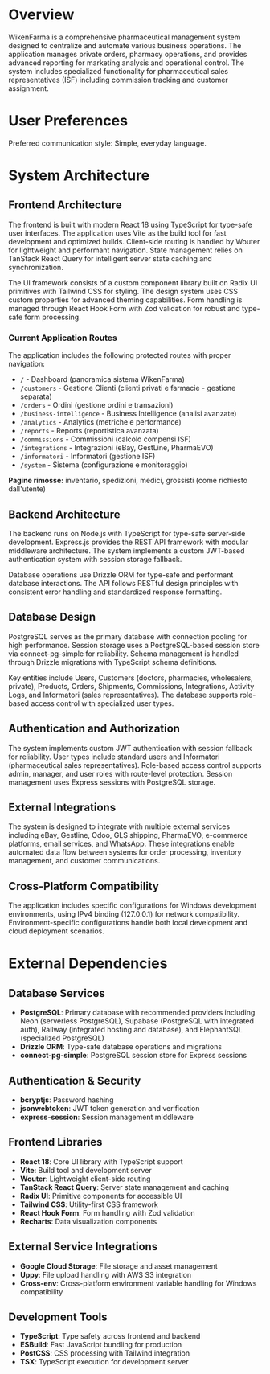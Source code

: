 # Overview

WikenFarma is a comprehensive pharmaceutical management system designed to centralize and automate various business operations. The application manages private orders, pharmacy operations, and provides advanced reporting for marketing analysis and operational control. The system includes specialized functionality for pharmaceutical sales representatives (ISF) including commission tracking and customer assignment.

# User Preferences

Preferred communication style: Simple, everyday language.

# System Architecture

## Frontend Architecture
The frontend is built with modern React 18 using TypeScript for type-safe user interfaces. The application uses Vite as the build tool for fast development and optimized builds. Client-side routing is handled by Wouter for lightweight and performant navigation. State management relies on TanStack React Query for intelligent server state caching and synchronization.

The UI framework consists of a custom component library built on Radix UI primitives with Tailwind CSS for styling. The design system uses CSS custom properties for advanced theming capabilities. Form handling is managed through React Hook Form with Zod validation for robust and type-safe form processing.

### Current Application Routes
The application includes the following protected routes with proper navigation:
- `/` - Dashboard (panoramica sistema WikenFarma)
- `/customers` - Gestione Clienti (clienti privati e farmacie - gestione separata)
- `/orders` - Ordini (gestione ordini e transazioni)
- `/business-intelligence` - Business Intelligence (analisi avanzate)
- `/analytics` - Analytics (metriche e performance)
- `/reports` - Reports (reportistica avanzata)
- `/commissions` - Commissioni (calcolo compensi ISF)
- `/integrations` - Integrazioni (eBay, GestLine, PharmaEVO)
- `/informatori` - Informatori (gestione ISF)
- `/system` - Sistema (configurazione e monitoraggio)

**Pagine rimosse:** inventario, spedizioni, medici, grossisti (come richiesto dall'utente)

## Backend Architecture
The backend runs on Node.js with TypeScript for type-safe server-side development. Express.js provides the REST API framework with modular middleware architecture. The system implements a custom JWT-based authentication system with session storage fallback.

Database operations use Drizzle ORM for type-safe and performant database interactions. The API follows RESTful design principles with consistent error handling and standardized response formatting.

## Database Design
PostgreSQL serves as the primary database with connection pooling for high performance. Session storage uses a PostgreSQL-based session store via connect-pg-simple for reliability. Schema management is handled through Drizzle migrations with TypeScript schema definitions.

Key entities include Users, Customers (doctors, pharmacies, wholesalers, private), Products, Orders, Shipments, Commissions, Integrations, Activity Logs, and Informatori (sales representatives). The database supports role-based access control with specialized user types.

## Authentication and Authorization
The system implements custom JWT authentication with session fallback for reliability. User types include standard users and Informatori (pharmaceutical sales representatives). Role-based access control supports admin, manager, and user roles with route-level protection. Session management uses Express sessions with PostgreSQL storage.

## External Integrations
The system is designed to integrate with multiple external services including eBay, Gestline, Odoo, GLS shipping, PharmaEVO, e-commerce platforms, email services, and WhatsApp. These integrations enable automated data flow between systems for order processing, inventory management, and customer communications.

## Cross-Platform Compatibility
The application includes specific configurations for Windows development environments, using IPv4 binding (127.0.0.1) for network compatibility. Environment-specific configurations handle both local development and cloud deployment scenarios.

# External Dependencies

## Database Services
- **PostgreSQL**: Primary database with recommended providers including Neon (serverless PostgreSQL), Supabase (PostgreSQL with integrated auth), Railway (integrated hosting and database), and ElephantSQL (specialized PostgreSQL)
- **Drizzle ORM**: Type-safe database operations and migrations
- **connect-pg-simple**: PostgreSQL session store for Express sessions

## Authentication & Security
- **bcryptjs**: Password hashing
- **jsonwebtoken**: JWT token generation and verification
- **express-session**: Session management middleware

## Frontend Libraries
- **React 18**: Core UI library with TypeScript support
- **Vite**: Build tool and development server
- **Wouter**: Lightweight client-side routing
- **TanStack React Query**: Server state management and caching
- **Radix UI**: Primitive components for accessible UI
- **Tailwind CSS**: Utility-first CSS framework
- **React Hook Form**: Form handling with Zod validation
- **Recharts**: Data visualization components

## External Service Integrations
- **Google Cloud Storage**: File storage and asset management
- **Uppy**: File upload handling with AWS S3 integration
- **Cross-env**: Cross-platform environment variable handling for Windows compatibility

## Development Tools
- **TypeScript**: Type safety across frontend and backend
- **ESBuild**: Fast JavaScript bundling for production
- **PostCSS**: CSS processing with Tailwind integration
- **TSX**: TypeScript execution for development server